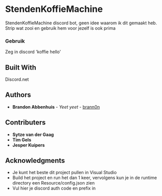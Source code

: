 # StendenKoffieMachine
StendenKoffieMachine discord bot, geen idee waarom ik dit gemaakt heb. 
Strip wat zooi en gebruik hem voor jezelf is ook prima

### Gebruik
Zeg in discord 'koffie hello'

## Built With
Discord.net

## Authors

* **Brandon Abbenhuis** - *Yeet yeet* - [brann0n](https://github.com/brann0n)

## Contributers
* **Sytze van der Gaag**
* **Tim Gels**
* **Jesper Kuipers**

## Acknowledgments

* Je kunt het beste dit project pullen in Visual Studio
* Build het project en run het dan 1 keer, vervolgens kun je in de runtime directory een Resource/config.json zien
* Vul hier je discord auth code en prefix in
